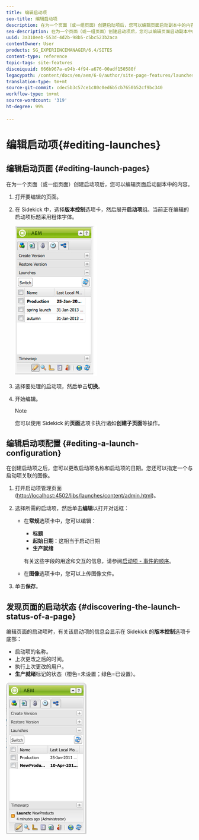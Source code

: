```yaml
---
title: 编辑启动项
seo-title: 编辑启动项
description: 在为一个页面（或一组页面）创建启动项后，您可以编辑页面启动副本中的内容。
seo-description: 在为一个页面（或一组页面）创建启动项后，您可以编辑页面启动副本中的内容。
uuid: 3a310eeb-553d-4d2b-98b5-c5bc523b2aca
contentOwner: User
products: SG_EXPERIENCEMANAGER/6.4/SITES
content-type: reference
topic-tags: site-features
discoiquuid: 666b967a-e94b-4f94-a676-00adf150580f
legacypath: /content/docs/en/aem/6-0/author/site-page-features/launches
translation-type: tm+mt
source-git-commit: cdec5b3c57ce1c80c0ed6b5cb7650b52cf9bc340
workflow-type: tm+mt
source-wordcount: '319'
ht-degree: 99%

---
```



# 编辑启动项{#editing-launches}

## 编辑启动页面 {#editing-launch-pages}

在为一个页面（或一组页面）创建启动项后，您可以编辑页面启动副本中的内容。

1. 打开要编辑的页面。
1. 在 Sidekick 中，选择&#x200B;**版本控制**&#x200B;选项卡，然后展开&#x200B;**启动项**&#x200B;组。当前正在编辑的启动项标题采用粗体字体。

   ![chlimage_1-13](assets/chlimage_1-13.jpeg)

1. 选择要处理的启动项，然后单击&#x200B;**切换**。
1. 开始编辑。

   >[!NOTE]
   >
   >您可以使用 Sidekick 的&#x200B;**页面**&#x200B;选项卡执行诸如&#x200B;**创建子页面**&#x200B;等操作。

## 编辑启动项配置 {#editing-a-launch-configuration}

在创建启动项之后，您可以更改启动项名称和启动项的日期。您还可以指定一个与启动项关联的图像。

1. 打开启动项管理页面 ([http://localhost:4502/libs/launches/content/admin.html](http://localhost:4502/libs/launches/content/admin.html))。

1. 选择所需的启动项，然后单击&#x200B;**编辑**&#x200B;以打开对话框：

   * 在&#x200B;**常规**&#x200B;选项卡中，您可以编辑：

      * **标题**
      * **起始日期**：这相当于启动日期
      * **生产就绪**

      有关这些字段的用途和交互的信息，请参阅[启动项 - 事件的顺序](/help/sites-authoring/launches.md#launches-the-order-of-events)。

   * 在&#x200B;**图像**&#x200B;选项卡中，您可以上传图像文件。


1. 单击&#x200B;**保存**。

## 发现页面的启动状态 {#discovering-the-launch-status-of-a-page}

编辑页面的启动项时，有关该启动项的信息会显示在 Sidekick 的&#x200B;**版本控制**&#x200B;选项卡底部：

* 启动项的名称。
* 上次更改之后的时间。
* 执行上次更改的用户。
* **生产就绪**&#x200B;标记的状态（橙色=未设置；绿色=已设置）。

![chlimage_1-186](assets/chlimage_1-186.png)

